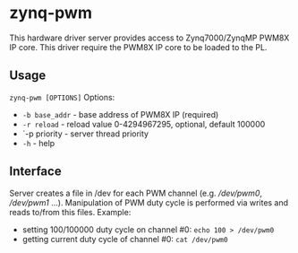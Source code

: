 # zynq-pwm
This hardware driver server provides access to Zynq7000/ZynqMP PWM8X IP core. This driver require the PWM8X IP core to be loaded to the PL.

## Usage
`zynq-pwm [OPTIONS]`
Options:
- `-b base_addr` - base address of PWM8X IP (required)
- `-r reload`    - reload value 0-4294967295, optional, default 100000
- `-p priority   - server thread priority
- `-h`           - help

## Interface
Server creates a file in /dev for each PWM channel (e.g. <i>/dev/pwm0</i>, <i>/dev/pwm1</i> ...). Manipulation of PWM duty cycle is performed via writes and reads to/from this files.
Example:
- setting 100/100000 duty cycle on channel #0: `echo 100 > /dev/pwm0`
- getting current duty cycle of channel #0: `cat /dev/pwm0`
